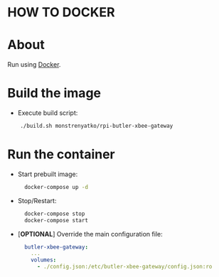 HOW TO DOCKER
=============

About
=====

Run using [Docker](https://www.docker.com).

Build the image
===============

* Execute build script:
```sh
	./build.sh monstrenyatko/rpi-butler-xbee-gateway
```

Run the container
=================

* Start prebuilt image:

  ```sh
    docker-compose up -d
  ```
* Stop/Restart:

  ```sh
    docker-compose stop
    docker-compose start
  ```
* [**OPTIONAL**] Override the main configuration file:

  ```yaml
    butler-xbee-gateway:
      ...
      volumes:
        - ./config.json:/etc/butler-xbee-gateway/config.json:ro
  ```
